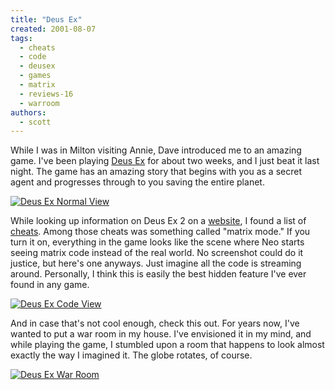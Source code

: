 ```yaml
---
title: "Deus Ex"
created: 2001-08-07
tags:
  - cheats
  - code
  - deusex
  - games
  - matrix
  - reviews-16
  - warroom
authors:
  - scott
---
```


While I was in Milton visiting Annie, Dave introduced me to an amazing game. I've been playing [Deus Ex](http://www.deusex.com/) for about two weeks, and I just beat it last night. The game has an amazing story that begins with you as a secret agent and progresses through to you saving the entire planet.

[![Deus Ex Normal View](/images/3113333009_d23c9fde14_m.jpg)](http://www.flickr.com/photos/spaceninja/3113333009/)

While looking up information on Deus Ex 2 on a [website](http://www.planetdeusex.com/), I found a list of [cheats](http://cheatingplanet.com/cheats/pc/3061.shtml). Among those cheats was something called "matrix mode." If you turn it on, everything in the game looks like the scene where Neo starts seeing matrix code instead of the real world. No screenshot could do it justice, but here's one anyways. Just imagine all the code is streaming around. Personally, I think this is easily the best hidden feature I've ever found in any game.

[![Deus Ex Code View](/images/3113333065_25e4f29610.jpg)](http://www.flickr.com/photos/spaceninja/3113333065/)

And in case that's not cool enough, check this out. For years now, I've wanted to put a war room in my house. I've envisioned it in my mind, and while playing the game, I stumbled upon a room that happens to look almost exactly the way I imagined it. The globe rotates, of course.

[![Deus Ex War Room](/images/3113333101_da70377ecb.jpg)](http://www.flickr.com/photos/spaceninja/3113333101/)
